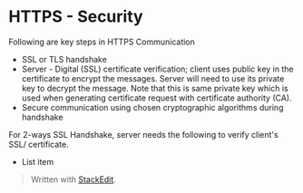 
# HTTPS - Security

Following are key steps in HTTPS Communication

 - SSL or TLS handshake
 - Server - Digital (SSL) certificate verification; client uses public key in the certificate to encrypt the messages. Server will need to use its private key to decrypt the message. Note that this is same private key which is used when generating certificate request with certificate authority (CA). 
 - Secure communication using chosen cryptographic algorithms during handshake

For 2-ways SSL Handshake, server needs the following to verify client's SSL/ certificate.

 - List item

> Written with [StackEdit](https://stackedit.io/).
<!--stackedit_data:
eyJoaXN0b3J5IjpbMTQzMDQ4MzU3OF19
-->
